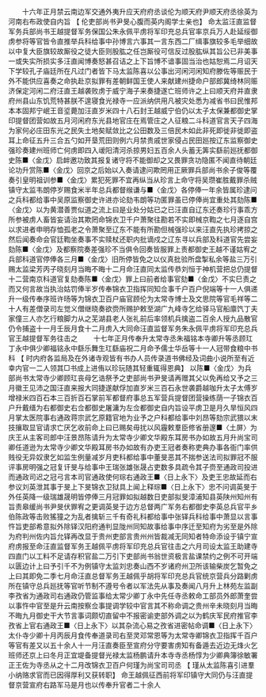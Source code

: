 <!-- { "loadSidebar": true } -->
　　十六年正月禁云南边军交通外夷升应天府府丞谈伦为顺天府尹顺天府丞徐英为河南右布政使自内旨 【 伦吏部尚书尹旻心腹而英内阁学士亲也】 命太监汪直监督军务兵部尚书王越提督军务保国公朱永佩平虏将军印充总兵官率京兵万人赴延绥御虏参将等官皆令直推举兵科给事中孙博言六事其一言东西二厂缉事旗较多毛举细故以中复大臣旗较故厮役之徒大臣则股肱之任岂厮役可信反过股肱纵其旨公已非美事一或失实所损实多汪直闻博奏怒甚召诘之上下旨博不谙事固当治也姑恕焉二月诏天下学较孔子庙廷所在凡过门者皆下马太监陈喜以公事出河闲河闲知府滕佐等赈民于外不能供应喜奏之命执赴京拟罪有差朝鲜国王使人来献建州捷命户部郎冀绮林同赈济保定河闲二府汪直王越袭败虏于威宁海子来奏捷遂亡班师许之上曰顺天府并直隶府州县山东饥荒特甚朕不遑寝食光禄寺一应派纳供用凡被灾处悉为减省书曰民惟邦本本固邦宁岷王音垽薨加汪直岁米四十八石封王越威宁伯仍以太子太保兼都御史掌印提督团营如故五月河闲府东光县地官庄在焉管庄之人征粮二斗科道官言天子四海为家何必庄田东光之民失土地矣赋敛比之公田数及三倍民木如此非死即徙非徙即盗耳上命征五升三合五勺如开垦荒田则例六月禁贵戚世家侵占民田廵按辽东监察御史强珍奏建州班师亡何虏即四入叆阳清河杀掠男妇五百余人头蓄无筭实繇前廵抚都御史陈■〈金戊〉启衅邀功致其报复诸守将不能御却之又畏罪贪功隐匿不闻直待朝廷论功升赏陈■〈金戊〉回京之后始以入奏请逮问欺罔用正厥罪兵部尚书余子俊等覆奏引皇明祖训参■〈金戊〉累犯死罪不宜再纵当从珍言上命守将吴瓒崔胜戴罪杀贼镇守太监韦朗停岁赐食米半年总兵都督缑谦与■〈金戊〉各停俸一年余皆属珍逮问之兵科都给事中吴原监察御史许进亦论劾韦朗等功匿罪虽已停俸尚宜重处其劾陈■〈金戊〉以为黄潜善贾似道之流上曰是业处分姑已之已汪直自辽东还奏珍行事乖方所参被虏人畜皆妄请治其欺罔命锦衣卫千户萧聚往勘若不实即械京鞫之七月逐自宫以求进者申明存恤孤老之令萧聚至辽东不能有所勘但械强珍以来汪直先执珍拷掠之然后闻奏命会官廷鞫坐奏事不实赎杖还职内批谪戍之辽东寻以兵部及科道官先尝妄劾陈■〈金戊〉及都察院奏差强珍不当俱令回奏皆服罪上责都御史王越不谨姑宥之兵部科道官停俸各三月■〈金戊〉旧所停皆免之以仪真批验所盘掣私余等盐三万引赐太监梁芳丙子晓刻月当晦不晦十二月命汪直同太监传恭刘恒于神机营把总仍提督十二营南京科道官复劾奏陈■〈金戊〉罪上曰前者给事官劾■〈金戊〉不实巳责之而又何言故当执治姑罚俸半岁传奉锦衣卫指挥同知佥事千户百户倪端等十一人俱递升一级传奉序班许旸等为锦衣卫百户庙官顾伦为太常寺博士及文思院等官毛祥等二十人有差僧录司左觉义僧继晓奏欲赍所赐护敕至湖广九峰寺乞给驿马官船廪饩丁夫家僮三人亦乞行粮脚力从之芜湖县老人张礼前后率领机兵擒盗二百余人授九品散官仍令捕盗十一月壬辰月食十二月虏入大同命汪直监督军务朱永佩平虏将军印充总兵官王越提督军务往击之 
　　十七年正月传奉升太常寺丞朱福铭本寺卿升等丞顾玒丁永中俱少卿福铭永中繇乐舞生玒繇庙祝二月命予儒士华岳等十一人冠带食粮中书科 【 时内府各监局及在外诸寺观皆有书办人员传录道书佛经及词曲小说所至有近幸内官一二人领其□书成上进侑以珍玩随其轻重辄得恩典】 以陈■〈金戊〉为兵部尚书太常寺少卿顾玒丧母乞诰祭予之吏部尚书尹旻请再赠其父以免再给又予之三月徽王见沛之国汪直来报大同捷遂献俘加直岁米三百石永世袭爵越咖升太子太傅岁增禄米四百石本三百折百石掌前军都督府事总五军营兵提督团营操练荫一子锦衣百户升戴缙为右都御史右佥都御史屠滽为左佥都御史自内旨设平虏卫是月久旱恒风四月掌太医院事右通政蒋宗武乞原籍官地为业予之户科都给事中刘昂等劾宗武猥以末技攘取显官请求亡厌乞收前命上曰已赐矣毋扰以风霾敕羣臣修省册邃■〈土屏〉为庆王从主客司郎中汪景昂陈请升为太常寺少卿文华殿东耳房书办如故五月升尚宝司卿任道逊为太常寺少卿文华殿耳房书办如故有办吏王冠者奏称吏典办事各衙门率供贱役无异奴隶乞如监生例量减岁月吏科都给事中董旻恶其不揣参送法司拟罪冠不服评事房明强之冠复讦旻与给事中王瑞张雄张晟占吏数多具疏令其子赍至通政司投进而通政司迟之冠弓言本司官通政使何琮右通政王■〈日上永下〉及吏王忠故延而右参议刘英泄其事于旻上下旻锦衣卫狱具上闻上释琮■〈日上永下〉忠不问调英旻于外任英降一级瑞雄晟明皆停俸三月冠罪如拟越数日吏部拟旻漳浦知县英陕州知州有旨责皋缓尚书尹旻伏罪宥之更调英旻于边方总督两广军务右都御史李英总兵官平乡伯陈政等击败猺獞之为乱者擒斩三千有奇礼科都给事中张铎兵科给事中萧显以言事忤旨吏部希意拟外除铎汉阳府通判显陇州同知故事给事中序迁至知府为劣至是外除为府判州佐内旨允铎再改显于贵州吏部言贵州州皆裁减无同知者特命添设于镇宁宣府虏报至命汪直监督军务王越佩平虏将军印充总兵官往击之六月司设太监王助建寺四直门以工料不足请存积官盐二万引下吏部尚书翁世资极言盐课禁约之例不可开端以匮边计上曰予引千不为例镇守太监刘忠奏山西不岁诸府州卫所该输柴炭乞暂免之上曰其即免二季七月命汪直总督军务王越佩乎胡将军印充总兵官统京营兵分路剿虏所在镇守总兵廵抚等官听节制不遵号令者以军法先从事及奏闻八月升上林苑左监副李孜省为通政司右通政仍管监事给太常少卿丁永中先任寺丞敕命工部员外郎萧奎尝以事忤中官至是升云南按察佥事提调学较中官言其不称命调之贵州辛未晓刻月当晦不晦九月御史干大节言事词颇切直留中不报密谕吏部外调之以为鹤庆军民府推官李孜省上官右通政王■〈日上永下〉以其杂流心易之孜省进密帖命调■〈日上永下〉太仆寺少卿十月丙辰月食传奉道录司右至灵邓常恩等为太常寺卿锦衣卫指挥千百户等官有差又以五十余人十一月汪直奏臣至宣府分守要害虏知有备遁去近边无烽火乞班师还京上曰冬月正宜堤备提督光禄太监杨鹏请升本寺寺丞杨惇为少卿典簿徐敏署正王佐为寺丞从之十二月改锦衣卫百户何瑾为尚宝司司丞 【 瑾从太监陈喜引进羣小纳赂求官而已因得厚利又获转职】 命王越佩征西前将军印镇守大同仍与汪直提督京营宣府右路军马是月也以传奉升官者二十余人 
